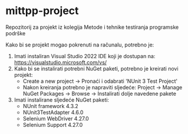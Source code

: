 # mittpp-project
Repozitorij za projekt iz kolegija Metode i tehnike testiranja programske podrške

Kako bi se projekt mogao pokrenuti na računalu, potrebno je:
1. Imati instaliran Visual Studio 2022 IDE koji je dostupan na: https://visualstudio.microsoft.com/vs/
2. Kako bi se instalirati potrebni NuGet paketi, potrebno je kreirati novi projekt:
   * Create a new project -> Pronaći i odabrati 'NUnit 3 Test Project'
   * Nakon kreiranja potrebno je napraviti sljedeće: Project -> Manage NuGet Packages -> Browse -> Instalirati dolje navedene pakete
4. Imati instalirane sljedeće NuGet paketi:
   * NUnit framework 4.3.2
   * NUnit3TestAdapter 4.6.0
   * Selenium WebDriver 4.27.0
   * Selenium Support 4.27.0
